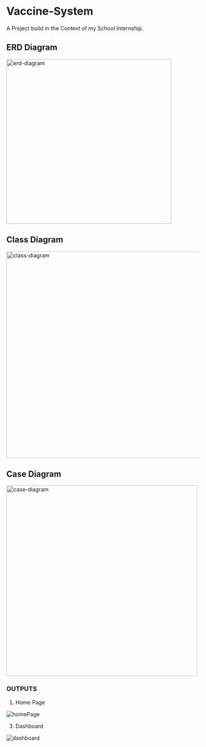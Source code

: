 # Vaccine-System
A Project build in the Context of my School Internship.


## ERD Diagram

<img width="430" alt="erd-diagram" src="https://user-images.githubusercontent.com/71230412/173108995-a28c5589-8051-4e83-abf6-1f41a2197eee.PNG">


## Class Diagram


<img width="540" alt="class-diagram" src="https://user-images.githubusercontent.com/71230412/173109364-f09486f2-d75d-4204-a3ef-4fe93c418a0e.PNG">



## Case Diagram


<img width="498" alt="case-diagram" src="https://user-images.githubusercontent.com/71230412/173109554-18bc7dd9-b614-4efb-9ab3-17174b0a3a99.PNG">


### OUTPUTS

1. Home Page

![homePage](https://user-images.githubusercontent.com/71230412/173111356-88822abb-241c-4350-aad5-76b213fa2476.png)







3. Dashboard

![dashboard](https://user-images.githubusercontent.com/71230412/173111049-c4344151-a4d7-46a0-9644-3c12b96befdc.png)

